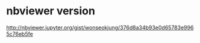 

# nbviewer version
http://nbviewer.jupyter.org/gist/wonseokjung/376d8a34b93e0d65783e9965c76eb5fe


